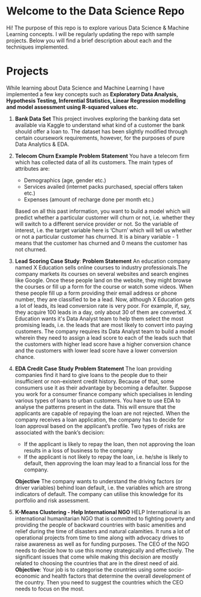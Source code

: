 # Welcome to the Data Science Repo

Hi! The purpose of this repo is to explore various Data Science & Machine Learning concepts. 
I will be regularly updating the repo with sample projects. Below you will find a brief description about each and the techniques implemented. 


# Projects

While learning about Data Science and Machine Learning I have implemented a few key concepts such as **Exploratory Data Analysis, Hypothesis Testing, Inferential Statistics, Linear Regression modelling and model assessment using R-squared values etc.** 

 1. **Bank Data Set** 
This project involves exploring the banking data set available via Kaggle to understand what kind of a customer the bank should offer a loan to. The dataset has been slightly modified through certain coursework requirements, however, for the purposes of pure Data Analytics & EDA.


2. **Telecom Churn Example** 
**Problem Statement**
You have a telecom firm which has collected data of all its customers. The main types of attributes are:
    - Demographics (age, gender etc.)
    - Services availed (internet packs purchased, special offers taken etc.)
    - Expenses (amount of recharge done per month etc.)

    Based on all this past information, you want to build a model which will predict whether a particular customer will churn or not, i.e. whether they will switch to a different service provider or not. So the variable of interest, i.e. the target variable here is ‘Churn’ which will tell us whether or not a particular customer has churned. It is a binary variable - 1 means that the customer has churned and 0 means the customer has not churned.

3. **Lead Scoring Case Study**:
 **Problem Statement**
An education company named X Education sells online courses to industry professionals.The company markets its courses on several websites and search engines like Google. Once these people land on the website, they might browse the courses or fill up a form for the course or watch some videos. When these people fill up a form providing their email address or phone number, they are classified to be a lead. Now, although X Education gets a lot of leads, its lead conversion rate is very poor. For example, if, say, they acquire 100 leads in a day, only about 30 of them are converted.
X Education wants it's Data Analyst team to help them select the most promising leads, i.e. the leads that are most likely to convert into paying customers.
The company requires its Data Analyst team to build a model wherein they need to assign a lead score to each of the leads such that the customers with higher lead score have a higher conversion chance and the customers with lower lead score have a lower conversion chance.

4. **EDA Credit Case Study**
**Problem Statement**
The loan providing companies find it hard to give loans to the people due to their insufficient or non-existent credit history. Because of that, some consumers use it as their advantage by becoming a defaulter. Suppose you work for a consumer finance company which specialises in lending various types of loans to urban customers. You have to use EDA to analyse the patterns present in the data. This will ensure that the applicants are capable of repaying the loan are not rejected.
When the company receives a loan application, the company has to decide for loan approval based on the applicant’s profile. Two types of risks are associated with the bank’s decision:
    - If the applicant is likely to repay the loan, then not approving the loan results in a loss of business to the company
    - If the applicant is not likely to repay the loan, i.e. he/she is likely to default, then approving the loan may lead to a financial loss for the company.

    **Objective**
    The company wants to understand the driving factors (or driver variables) behind loan default, i.e. the variables which are strong indicators of default.  The company can utilise this knowledge for its portfolio and risk assessment.

5. **K-Means Clustering - Help International NGO**
HELP International is an international humanitarian NGO that is committed to fighting poverty and providing the people of backward countries with basic amenities and relief during the time of disasters and natural calamities. It runs a lot of operational projects from time to time along with advocacy drives to raise awareness as well as for funding purposes.
The CEO of the NGO needs to decide how to use this money strategically and effectively. The significant issues that come while making this decision are mostly related to choosing the countries that are in the direst need of aid.
**Objective**:
Your job is to categorise the countries using some socio-economic and health factors that determine the overall development of the country. Then you need to suggest the countries which the CEO needs to focus on the most.
